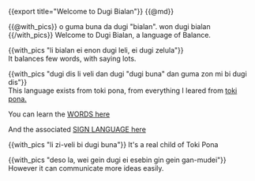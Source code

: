 {{export title="Welcome to Dugi Bialan"}}
{{@md}}

{{@with_pics}}
o guma buna da dugi "bialan". won dugi bialan
{{/with_pics}}
Welcome to Dugi Bialan, a language of Balance.

{{with_pics "li bialan ei enon dugi leli, ei dugi zelula"}}<br>
It balances few words, with saying lots.

{{with_pics "dugi dis li veli dan dugi \"dugi buna\" dan guma zon mi bi dugi dis"}}<br>
This language exists from toki pona, from everything I leared from [toki pona.](/from_toki_pona)


You can learn the [WORDS here](https://app.memrise.com/course/6447575/dugi-bialan-a-language-of-balance/)

And the associated [SIGN LANGUAGE here](https://app.memrise.com/course/6444892/luga-bialan-dugi-bialan-sign/)

{{with_pics "li zi-veli bi dugi buna"}}
It's a real child of Toki Pona

{{with_pics "deso la, wei gein dugi ei esebin gin gein gan-mudei"}}
However it can communicate more ideas easily.


